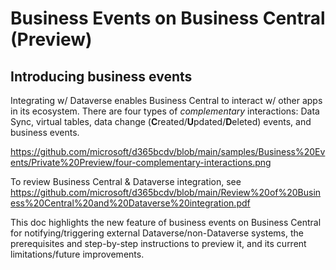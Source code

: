 # Business Events on Business Central (Preview)

## Introducing business events
Integrating w/ Dataverse enables Business Central to interact w/ other apps in its ecosystem.  There are four types of *complementary* interactions: Data Sync, virtual tables, data change (**C**reated/**U**pdated/**D**eleted) events, and business events.

https://github.com/microsoft/d365bcdv/blob/main/samples/Business%20Events/Private%20Preview/four-complementary-interactions.png

To review Business Central & Dataverse integration, see https://github.com/microsoft/d365bcdv/blob/main/Review%20of%20Business%20Central%20and%20Dataverse%20integration.pdf

This doc highlights the new feature of business events on Business Central for notifying/triggering external Dataverse/non-Dataverse systems, the prerequisites and step-by-step instructions to preview it, and its current limitations/future improvements.
